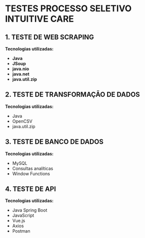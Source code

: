 # TESTES PROCESSO SELETIVO INTUITIVE CARE

## 1. TESTE DE WEB SCRAPING
**Tecnologias utilizadas:**
- **Java** 
- **JSoup** 
- **java.nio** 
- **java.net** 
- **java.util.zip**

## 2. TESTE DE TRANSFORMAÇÃO DE DADOS 
**Tecnologias utilizadas:**
- Java
- OpenCSV
- java.util.zip

## 3. TESTE DE BANCO DE DADOS 
**Tecnologias utilizadas:**
- MySQL
- Consultas analíticas
- Window Functions

## 4. TESTE DE API
**Tecnologias utilizadas:**
- Java Spring Boot
- JavaScript
- Vue.js
- Axios
- Postman
